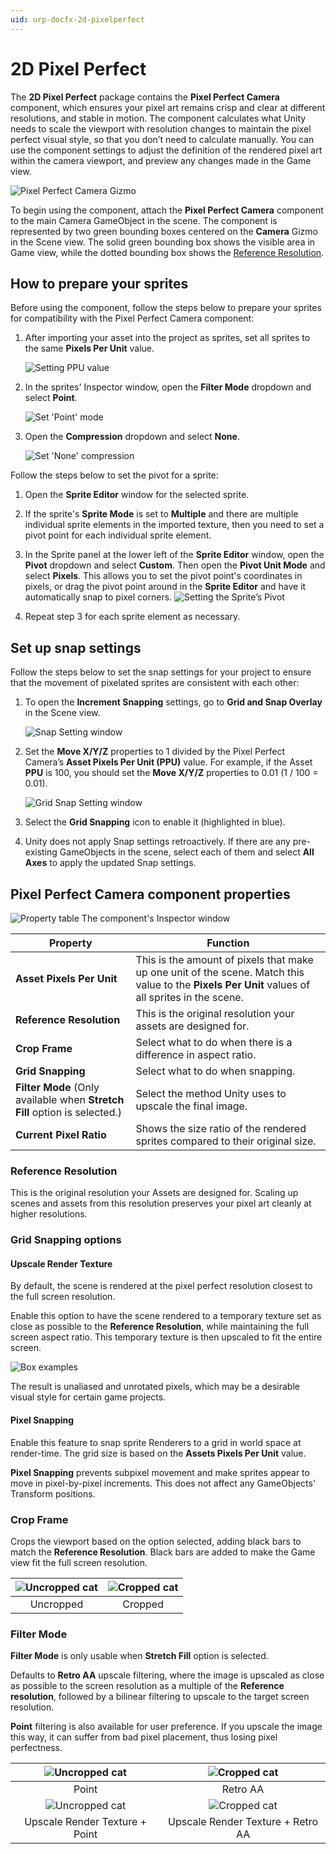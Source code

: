 ```yaml
---
uid: urp-docfx-2d-pixelperfect
---
```

# 2D Pixel Perfect

The **2D Pixel Perfect** package contains the **Pixel Perfect Camera** component, which ensures your pixel art remains crisp and clear at different resolutions, and stable in motion. The component calculates what Unity needs to scale the viewport with resolution changes to maintain the pixel perfect visual style, so that you don’t need to calculate manually. You can use the component settings to adjust the definition of the rendered pixel art within the camera viewport, and preview any changes made in the Game view.

![Pixel Perfect Camera Gizmo](Images/2D/2D_Pix_image_0.png)

To begin using the component, attach the **Pixel Perfect Camera** component to the main Camera GameObject in the scene. The component is represented by two green bounding boxes centered on the **Camera** Gizmo in the Scene view. The solid green bounding box shows the visible area in Game view, while the dotted bounding box shows the [Reference Resolution](#reference-resolution).

## How to prepare your sprites

Before using the component, follow the steps below to prepare your sprites for compatibility with the Pixel Perfect Camera component:

1. After importing your asset into the project as sprites, set all sprites to the same **Pixels Per Unit** value.

    ![Setting PPU value](Images/2D/2D_Pix_image_1.png)

2. In the sprites' Inspector window, open the **Filter Mode** dropdown and select **Point**.

    ![Set 'Point' mode](Images/2D/2D_Pix_image_2.png)

3. Open the **Compression** dropdown and select **None**.

    ![Set 'None' compression](Images/2D/2D_Pix_image_3.png)

Follow the steps below to set the pivot for a sprite:

1. Open the **Sprite Editor** window for the selected sprite.

2. If the sprite's **Sprite Mode** is set to **Multiple** and there are multiple individual sprite elements in the imported texture, then you need to set a pivot point for each individual sprite element.

3. In the Sprite panel at the lower left of the **Sprite Editor** window, open the **Pivot** dropdown and select **Custom**. Then open the **Pivot Unit Mode** and select **Pixels**. This allows you to set the pivot point's coordinates in pixels, or drag the pivot point around in the **Sprite Editor** and have it automatically snap to pixel corners.
    ![Setting the Sprite’s Pivot](Images/2D/2D_Pix_image_4.png)

4. Repeat step 3 for each sprite element as necessary.

## Set up snap settings

Follow the steps below to set the snap settings for your project to ensure that the movement of pixelated sprites are consistent with each other:

1. To open the **Increment Snapping** settings, go to **Grid and Snap Overlay** in the Scene view.

    ![Snap Setting window](Images/2D/2D_Pix_image_5.png)

2. Set the **Move X/Y/Z** properties to 1 divided by the Pixel Perfect Camera’s **Asset Pixels Per Unit (PPU)** value. For example, if the Asset **PPU** is 100, you should set the **Move X/Y/Z** properties to 0.01 (1 / 100 = 0.01).

    ![Grid Snap Setting window](Images/2D/2D_Pix_image_6.png)

3. Select the **Grid Snapping** icon to enable it (highlighted in blue).

4. Unity does not apply Snap settings retroactively. If there are any pre-existing GameObjects in the scene, select each of them and select **All Axes** to apply the updated Snap settings.

## Pixel Perfect Camera component properties

![Property table](Images/2D/2D_Pix_image_7.png)
The component's Inspector window

|**Property**|**Function**|
| --- | --- |
|**Asset Pixels Per Unit**|This is the amount of pixels that make up one unit of the scene. Match this value to the **Pixels Per Unit** values of all sprites in the scene.|
|**Reference Resolution**|This is the original resolution your assets are designed for.|
|**Crop Frame**| Select what to do when there is a difference in aspect ratio.
|**Grid Snapping**| Select what to do when snapping.
|**Filter Mode** (Only available when **Stretch Fill** option is selected.)| Select the method Unity uses to upscale the final image.
|**Current Pixel Ratio**|Shows the size ratio of the rendered sprites compared to their original size.|

### Reference Resolution

This is the original resolution your Assets are designed for. Scaling up scenes and assets from this resolution preserves your pixel art cleanly at higher resolutions.

### Grid Snapping options

#### Upscale Render Texture

By default, the scene is rendered at the pixel perfect resolution closest to the full screen resolution.

Enable this option to have the scene rendered to a temporary texture set as close as possible to the **Reference Resolution**, while maintaining the full screen aspect ratio. This temporary texture is then upscaled to fit the entire screen.

![Box examples](Images/2D/2D_Pix_image_8.png)

The result is unaliased and unrotated pixels, which may be a desirable visual style for certain game projects.

#### Pixel Snapping

Enable this feature to snap sprite Renderers to a grid in world space at render-time. The grid size is based on the **Assets Pixels Per Unit** value.

**Pixel Snapping** prevents subpixel movement and make sprites appear to move in pixel-by-pixel increments. This does not affect any GameObjects' Transform positions.

### Crop Frame

Crops the viewport based on the option selected, adding black bars to match the **Reference Resolution**. Black bars are added to make the Game view fit the full screen resolution.

| ![Uncropped cat](Images/2D/2D_Pix_image_9.png) | ![Cropped cat](Images/2D/2D_Pix_image_10.png) |
| :--------------------------------------------: | :------------------------------------------: |
|                   Uncropped                    |                   Cropped                    |

### Filter Mode

**Filter Mode** is only usable when **Stretch Fill** option is selected.

Defaults to **Retro AA** upscale filtering, where the image is upscaled as close as possible to the screen resolution as a multiple of the **Reference resolution**, followed by a bilinear filtering to upscale to the target screen resolution.

**Point** filtering is also available for user preference. If you upscale the image this way, it can suffer from bad pixel placement, thus losing pixel perfectness.


| ![Uncropped cat](Images/2D/2D_Pix_image_11.png) | ![Cropped cat](Images/2D/2D_Pix_image_12.png) |
| :--------------------------------------------: | :------------------------------------------: |
|                   Point                        |                   Retro AA                   |
| ![Uncropped cat](Images/2D/2D_Pix_image_13.png) | ![Cropped cat](Images/2D/2D_Pix_image_14.png) |
|         Upscale Render Texture + Point         |      Upscale Render Texture + Retro AA       |
